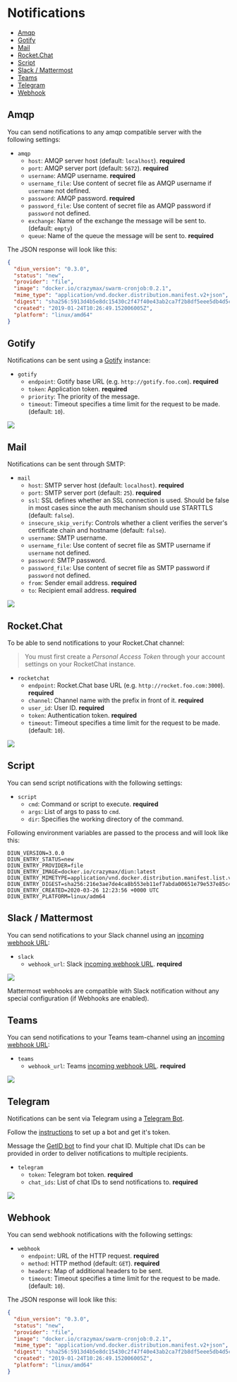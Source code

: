 # Notifications

* [Amqp](#amqp)
* [Gotify](#gotify)
* [Mail](#mail)
* [Rocket.Chat](#rocketchat)
* [Script](#script)
* [Slack / Mattermost](#slack)
* [Teams](#teams)
* [Telegram](#telegram)
* [Webhook](#webhook)

## Amqp

You can send notifications to any amqp compatible server with the following settings:

* `amqp`
  * `host`: AMQP server host (default: `localhost`). **required**
  * `port`: AMQP server port (default: `5672`). **required**
  * `username`: AMQP username. **required**
  * `username_file`: Use content of secret file as AMQP username if `username` not defined.
  * `password`: AMQP password. **required**
  * `password_file`: Use content of secret file as AMQP password if `password` not defined.
  * `exchange`: Name of the exchange the message will be sent to. (default: `empty`)
  * `queue`: Name of the queue the message will be sent to. **required**

The JSON response will look like this:

```json
{
  "diun_version": "0.3.0",
  "status": "new",
  "provider": "file",
  "image": "docker.io/crazymax/swarm-cronjob:0.2.1",
  "mime_type": "application/vnd.docker.distribution.manifest.v2+json",
  "digest": "sha256:5913d4b5e8dc15430c2f47f40e43ab2ca7f2b8df5eee5db4d5c42311e08dfb79",
  "created": "2019-01-24T10:26:49.152006005Z",
  "platform": "linux/amd64"
}
```

## Gotify

Notifications can be sent using a [Gotify](https://gotify.net/) instance:

* `gotify`
  * `endpoint`: Gotify base URL (e.g. `http://gotify.foo.com`). **required**
  * `token`: Application token. **required**
  * `priority`: The priority of the message.
  * `timeout`: Timeout specifies a time limit for the request to be made. (default: `10`).

![](../.res/notif-gotify.png)

## Mail

Notifications can be sent through SMTP:

* `mail`
  * `host`: SMTP server host (default: `localhost`). **required**
  * `port`: SMTP server port (default: `25`). **required**
  * `ssl`: SSL defines whether an SSL connection is used. Should be false in most cases since the auth mechanism should use STARTTLS (default: `false`).
  * `insecure_skip_verify`: Controls whether a client verifies the server's certificate chain and hostname (default: `false`).
  * `username`: SMTP username.
  * `username_file`: Use content of secret file as SMTP username if `username` not defined.
  * `password`: SMTP password.
  * `password_file`: Use content of secret file as SMTP password if `password` not defined.
  * `from`: Sender email address. **required**
  * `to`: Recipient email address. **required**

![](../.res/notif-mail.png)

## Rocket.Chat

To be able to send notifications to your Rocket.Chat channel:

> You must first create a _Personal Access Token_ through your account settings on your RocketChat instance.

* `rocketchat`
  * `endpoint`: Rocket.Chat base URL (e.g. `http://rocket.foo.com:3000`). **required**
  * `channel`: Channel name with the prefix in front of it. **required**
  * `user_id`: User ID. **required**
  * `token`: Authentication token. **required**
  * `timeout`: Timeout specifies a time limit for the request to be made. (default: `10`).

![](../.res/notif-rocketchat.png)

## Script

You can send script notifications with the following settings:

* `script`
  * `cmd`: Command or script to execute. **required**
  * `args`: List of args to pass to `cmd`.
  * `dir`: Specifies the working directory of the command.

Following environment variables are passed to the process and will look like this:

```
DIUN_VERSION=3.0.0
DIUN_ENTRY_STATUS=new
DIUN_ENTRY_PROVIDER=file
DIUN_ENTRY_IMAGE=docker.io/crazymax/diun:latest
DIUN_ENTRY_MIMETYPE=application/vnd.docker.distribution.manifest.list.v2+json
DIUN_ENTRY_DIGEST=sha256:216e3ae7de4ca8b553eb11ef7abda00651e79e537e85c46108284e5e91673e01
DIUN_ENTRY_CREATED=2020-03-26 12:23:56 +0000 UTC
DIUN_ENTRY_PLATFORM=linux/adm64
```

## Slack / Mattermost

You can send notifications to your Slack channel using an [incoming webhook URL](https://api.slack.com/messaging/webhooks):

* `slack`
  * `webhook_url`: Slack [incoming webhook URL](https://api.slack.com/messaging/webhooks). **required**

![](../.res/notif-slack.png)

Mattermost webhooks are compatible with Slack notification without any special configuration (if Webhooks are enabled).

## Teams

You can send notifications to your Teams team-channel using an [incoming webhook URL](https://docs.microsoft.com/en-us/microsoftteams/platform/webhooks-and-connectors/what-are-webhooks-and-connectors):

* `teams`  
  * `webhook_url`: Teams [incoming webhook URL](https://docs.microsoft.com/en-us/microsoftteams/platform/webhooks-and-connectors/what-are-webhooks-and-connectors). **required**

![](../.res/notif-teams.png)

## Telegram

Notifications can be sent via Telegram using a [Telegram Bot](https://core.telegram.org/bots).

Follow the [instructions](https://core.telegram.org/bots#6-botfather) to set up a bot and get it's token.

Message the [GetID bot](https://t.me/getidsbot) to find your chat ID.
Multiple chat IDs can be provided in order to deliver notifications to multiple recipients.

* `telegram`
  * `token`: Telegram bot token. **required**
  * `chat_ids`: List of chat IDs to send notifications to. **required**

![](../.res/notif-telegram.png)

## Webhook

You can send webhook notifications with the following settings:

* `webhook`
  * `endpoint`: URL of the HTTP request. **required**
  * `method`: HTTP method (default: `GET`). **required**
  * `headers`: Map of additional headers to be sent.
  * `timeout`: Timeout specifies a time limit for the request to be made. (default: `10`).

The JSON response will look like this:

```json
{
  "diun_version": "0.3.0",
  "status": "new",
  "provider": "file",
  "image": "docker.io/crazymax/swarm-cronjob:0.2.1",
  "mime_type": "application/vnd.docker.distribution.manifest.v2+json",
  "digest": "sha256:5913d4b5e8dc15430c2f47f40e43ab2ca7f2b8df5eee5db4d5c42311e08dfb79",
  "created": "2019-01-24T10:26:49.152006005Z",
  "platform": "linux/amd64"
}
```
